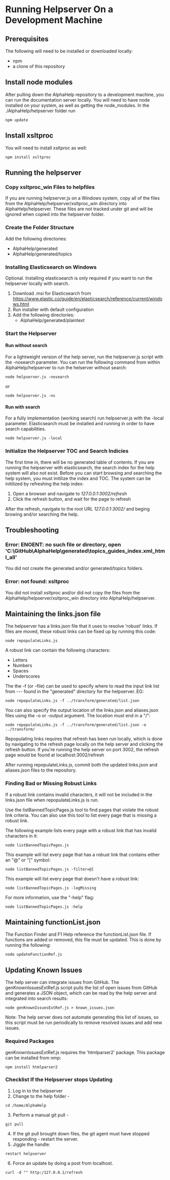 # Running Helpserver On a Development Machine

## Prerequisites

The following will need to be installed or downloaded locally:

 - npm
 - a clone of this repository

## Install node modules

After pulling down the AlphaHelp repository to a development machine, you can run the documentation 
server locally.  You will need to have node installed on your system, as well as getting the node_modules.
In the ./AlphaHelp/helpserver folder run

```
npm update
```

## Install xsltproc

You will need to install xsltproc as well:

```
npm install xsltproc
```

## Running the helpserver

### Copy xsltproc_win Files to helpfiles

If you are running helpserver.js on a Windows system, copy all of the files from the AlphaHelp/helpserver/xsltproc_win directory into AlphaHelp/helpserver. These files are not tracked under git and will be ignored when copied into the helpserver folder.

### Create the Folder Structure

Add the following directories:

- AlphaHelp/generated
- AlphaHelp/generated/topics

### Installing Elasticsearch on Windows

Optional. Installing elasticsearch is only required if you want to run the helpserver locally with search.

1. Download .msi for Elasticsearch from https://www.elastic.co/guide/en/elasticsearch/reference/current/windows.html
2. Run installer with default configuration
3. Add the following directories:
   - AlphaHelp/generated/plaintext
 
### Start the Helpserver

#### Run without search

For a lightweight version of the help server, run the helpserver.js script with the -nosearch parameter. You can run the following command from within AlphaHelp/helpserver to run the helserver without search:

```
node helpserver.js -nosearch
```

or

```
node helpserver.js -ns
```

#### Run with search

For a fully implementation (working search) run helpserver.js with the -local parameter. Elasticsearch must be installed and running in order to have search capabilities.

```
node helpserver.js -local
```

### Initialize the Helpserver TOC and Search Indicies

The first time in, there will be no generated table of contents. If you are running the helpserver with elasticsearch, the search index for the help system will also not exist. Before you can start browsing and searching the help system, you must initilize the index and TOC. The system can be initilized by refreshing the help index:

1. Open a browser and navigate to *127.0.0.1:3002/refresh*
2. Click the refresh button, and wait for the page to refresh 

After the refresh, navigate to the root URL  *127.0.0.1:3002/* and beging browing and/or searching the help.

## Troubleshooting

### Error: ENOENT: no such file or directory, open 'C:\GitHub\AlphaHelp\generated\topics\_guides_index.xml_html_all'

You did not create the generated and/or generated/topics folders.

### Error: not found: xsltproc

You did not install xsltproc and/or did not copy the files from the AlphaHelp/helpserver/xsltproc_win directory into AlphaHelp/helpserver.

## Maintaining the links.json file

The helpserver has a links.json file that it uses to resolve 'robust' links.  If files are moved, these robust links
can be fixed up by running this code:

```
node repopulateLinks.js
```
A robust link can contain the following characters:
* Letters
* Numbers
* Spaces
* Underscores

The the -f (or -file) can be used to specify where to read the input link list from --- found in the "generated" directory for the helpserver. EG:

```
node repopulateLinks.js -f ../transform/generated/list.json
```

You can also specify the output location of the links.json and aliases.json files using the -o or -output argument. The location must end in a "/":

```
node repopulateLinks.js -f ../transform/generated/list.json -o ../transform/
```

Repopulating links requires that refresh has been run locally, which is done by navigating to the refresh page locally on the help server and clicking the refresh button. If you're running the help server on port 3002, the refresh page would be found at localhost:3002/refresh

After running repopulateLinks.js, commit both the updated links.json and aliases.json files to the repository.

### Finding Bad or Missing Robust Links


If a robust link contains invalid characters, it will not be included in the links.json file when
repopulateLinks.js is run.

Use the listBannedTopicPages.js tool to find pages that violate the robust link criteria. 
You can also use this tool to list every page that is missing a robust link.

The following example lists every page with a robust link that has invalid characters in it:

```
node listBannedTopicPages.js
```

This example will list every page that has a robust link that contains either an "@" or "[" symbol:

```
node listBannedTopicPages.js -filter=@[
```

This example will list every page that doesn't have a robust link:
```
node listBannedTopicPages.js -logMissing
```

For more information, use the "-help" flag:
```
node listBannedTopicPages.js -help
```

## Maintaining functionList.json

The Function Finder and F1 Help reference the functionList.json file. If functions are added or removed, this file must be updated. This is done by running the following:

```
node updateFunctionRef.js
```

## Updating Known Issues

The help server can integrate issues from GitHub. The genKnownIssuesExtRef.js script pulls the list of open issues from GitHub and generates a JSON object, which can be read by the help server and integrated into search results:

```
node genKnownIssuesExtRef.js > known_issues.json
```

Note: The help server does not automate generating this list of issues, so this script must be run periodically to remove resolved issues and add new issues.

### Required Packages
genKnownIssuesExtRef.js requires the 'htmlparser2' package. This package can be installed from nmp:

```
npm install htmlparser2
```

### Checklist If the Helpserver stops Updating 

1. Log in to the helpserver
2. Change to the help folder -  
```
cd /home/AlphaHelp
```
3. Perform a manual git pull - 
```
git pull
```
4. If the git pull brought down files, the git agent must have stopped responding - restart the server.
5. Jiggle the handle:
```
restart helpserver
```
6. Force an update by doing a post from localhost.  
```
curl -d "" http:/127.0.0.1/refresh
```
